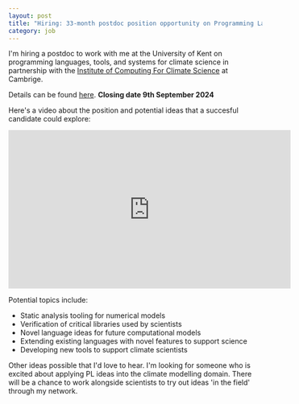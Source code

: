 ```yaml
---
layout: post
title: "Hiring: 33-month postdoc position opportunity on Programming Languages and Systems for Climate Science"
category: job
---
```

I'm hiring a postdoc to work with me at the University of Kent on programming languages, tools, and systems for 
climate science in partnership with the [Institute of Computing For Climate Science](https://iccs.cam.ac.uk/) at Cambrige.

Details can be found [here](https://jobs.kent.ac.uk/Vacancy.aspx?ref=CEMS-264-24). __Closing date 9th September 2024__

Here's a video about the position and potential ideas that a succesful candidate could explore:

<iframe width="560" height="315" src="https://www.youtube.com/embed/dJ6I2NO_VeU?si=PjaO5mubHgAZIIam" title="YouTube video player" frameborder="0" allow="accelerometer; autoplay; clipboard-write; encrypted-media; gyroscope; picture-in-picture; web-share" referrerpolicy="strict-origin-when-cross-origin" allowfullscreen></iframe>

Potential topics include:

* Static analysis tooling for numerical models
* Verification of critical libraries used by scientists
* Novel language ideas for future computational models
* Extending existing languages with novel features to support science
* Developing new tools to support climate scientists

 Other ideas possible that I'd love to hear. I'm looking for someone who is excited about applying PL ideas into the climate modelling domain. There will be a chance to work alongside scientists to try out ideas 'in the field' through my network.

 
